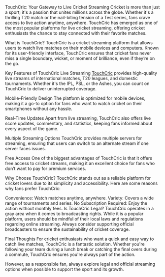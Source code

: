 TouchCric: Your Gateway to Live Cricket Streaming
Cricket is more than just a sport; it's a passion that unites millions across the globe. Whether it's a thrilling T20 match or the nail-biting tension of a Test series, fans crave access to live action anytime, anywhere. TouchCric has emerged as one of the most popular platforms for live cricket streaming, offering cricket enthusiasts the chance to stay connected with their favorite matches.

What is TouchCric?
TouchCric is a cricket streaming platform that allows users to watch live matches on their mobile devices and computers. Known for its user-friendly interface, TouchCric ensures that cricket fans never miss a single boundary, wicket, or moment of brilliance, even if they’re on the go.

Key Features of TouchCric
Live Streaming
<a href="https://touchcric-live.com">TouchCric</a> provides high-quality live streams of international matches, T20 leagues, and domestic tournaments. Whether it's the IPL, PSL, or the Ashes, you can count on TouchCric to deliver uninterrupted coverage.

Mobile-Friendly Design
The platform is optimized for mobile devices, making it a go-to option for fans who want to watch cricket on their smartphones without any hassle.

Real-Time Updates
Apart from live streaming, TouchCric also offers live score updates, commentary, and statistics, keeping fans informed about every aspect of the game.

Multiple Streaming Options
TouchCric provides multiple servers for streaming, ensuring that users can switch to an alternate stream if one server faces issues.

Free Access
One of the biggest advantages of TouchCric is that it offers free access to cricket streams, making it an excellent choice for fans who don’t want to pay for premium services.

Why Choose TouchCric?
TouchCric stands out as a reliable platform for cricket lovers due to its simplicity and accessibility. Here are some reasons why fans prefer TouchCric:

Convenience: Watch matches anytime, anywhere.
Variety: Covers a wide range of tournaments and series.
No Subscription Required: Enjoy the action without monthly fees.
Is TouchCric Legal?
TouchCric operates in a gray area when it comes to broadcasting rights. While it is a popular platform, users should be mindful of their local laws and regulations regarding online streaming. Always consider supporting official broadcasters to ensure the sustainability of cricket coverage.

Final Thoughts
For cricket enthusiasts who want a quick and easy way to catch live matches, TouchCric is a fantastic solution. Whether you're following your team during a lunch break or catching the final overs during a commute, TouchCric ensures you're always part of the action.

However, as a responsible fan, always explore legal and official streaming options when possible to support the sport and its growth.

